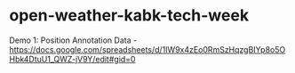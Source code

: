 # open-weather-kabk-tech-week

Demo 1: Position Annotation
Data - https://docs.google.com/spreadsheets/d/1IW9x4zEo0RmSzHqzgBIYp8o5OHbk4DtuU1_QWZ-jV9Y/edit#gid=0


